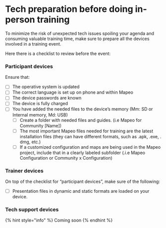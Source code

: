# Tech preparation before doing in-person training

To minimize the risk of unexpected tech issues spoiling your agenda and consuming valuable training time, make sure to prepare all the devices involved in a training event.

Here there is a checklist to review before the event:

### **Participant devices**

Ensure that:

* [ ] The operative system is updated
* [ ] The correct language is set up on phone and within Mapeo
* [ ] The device passwords are known
* [ ] The device is fully charged
* [ ] You have added the needed files to the device’s memory (Mm: SD or Internal memory, Md: USB)
  * [ ] Create a folder with needed files and guides. (i.e Mapeo for Community \[Name])
  * [ ] The most important Mapeo files needed for training are the latest installation files (they can have different formats, such as .apk, .exe, . dmg, etc.)
  * [ ] If a customized configuration and maps are being used in the Mapeo project, include that in a clearly labeled subfolder (.i.e Mapeo Configuration or Community x Configuration)

### **Trainer devices**

On top of the checklist for “participant devices”, make sure of the following:

* [ ] Presentation files in dynamic and static formats are loaded on your device.

### **Tech support devices**

{% hint style="info" %}
Coming soon
{% endhint %}
